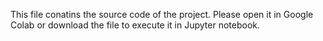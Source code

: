 This file conatins the source code of the project. Please open it in Google Colab or download the file to execute it in Jupyter notebook.
